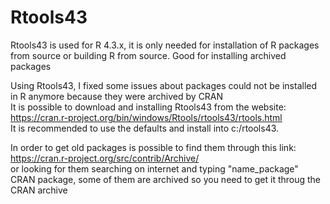 # Rtools43
Rtools43 is used for R 4.3.x, it is only needed for installation of R packages from source or building R from source. Good for installing archived packages

Using Rtools43, I fixed some issues about packages could not be installed in R anymore because they were archived by CRAN <br>
It is possible to download and installing Rtools43 from the website: <br>
https://cran.r-project.org/bin/windows/Rtools/rtools43/rtools.html <br>
It is recommended to use the defaults and install into c:/rtools43.

In order to get old packages is possible to find them through this link: <br>
https://cran.r-project.org/src/contrib/Archive/ <br>
or looking for them searching on internet and typing "name_package" CRAN package, some of them are archived so you need to get it throug the CRAN archive
